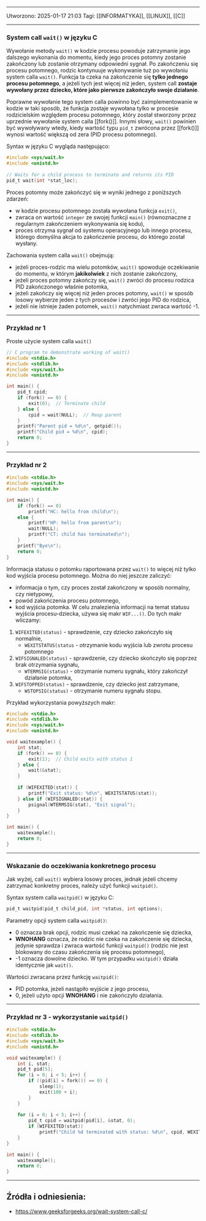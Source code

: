 
---
Utworzono: 2025-01-17 21:03
Tagi: [[INFORMATYKA]], [[LINUX]], [[C]]

---

### **System call `wait()` w języku C**
Wywołanie metody `wait()` w kodzie procesu powoduje zatrzymanie jego dalszego wykonania do momentu, kiedy jego proces potomny zostanie zakończony lub zostanie otrzymany odpowiedni sygnał. Po zakończeniu się procesu potomnego, rodzic kontynuuje wykonywanie tuż po wywołaniu system calla `wait()`. Funkcja ta czeka na zakończenie się **tylko jednego procesu potomnego**, a jeżeli tych jest więcej niż jeden, system call **zostaje wywołany przez dziecko, które jako pierwsze zakończyło swoje działanie**.

Poprawne wywołanie tego system calla powinno być zaimplementowanie w kodzie w taki sposób, że funkcja zostaje wywołana tylko w procesie rodzicielskim względem procesu potomnego, który został stworzony przez uprzednie wywołanie system calla [[fork()]]. Innymi słowy, `wait()` powinien być wywoływany wtedy, kiedy wartość typu `pid_t` zwrócona przez [[fork()]] wynosi wartość większą od zera (PID procesu potomnego).

Syntax w języku C wygląda następująco:

```c
#include <sys/wait.h>  
#include <unistd.h>  
  
// Waits for a child process to terminate and returns its PID  
pid_t wait(int *stat_loc);
```

Proces potomny może zakończyć się w wyniki jednego z poniższych zdarzeń:
- w kodzie procesu potomnego została wywołana funkcja `exit()`,
- zwraca on wartość `integer` ze swojej funkcji `main()` (równoznaczne z regularnym zakończeniem wykonywania się kodu),
- proces otrzyma sygnał od systemu operacyjnego lub innego procesu, którego domyślna akcja to zakończenie procesu, do którego został wysłany.

Zachowania system calla `wait()` obejmują:
- jeżeli proces-rodzic ma wielu potomków, `wait()` spowoduje oczekiwanie do momentu, w którym **jakikolwiek** z nich zostanie zakończony,
- jeżeli proces potomny zakończy się, `wait()` zwróci do procesu rodzica PID zakończonego właśnie potomka,
- jeżeli zakończy się więcej niż jeden proces potomny, `wait()` w sposób losowy wybierze jeden z tych procesów i zwróci jego PID do rodzica,
- jeżeli nie istnieje żaden potomek, `wait()` natychmiast zwraca wartość -1.

---

### **Przykład nr 1**
Proste użycie system calla `wait()`

```c
// C program to demonstrate working of wait()
#include <stdio.h>
#include <stdlib.h>
#include <sys/wait.h>
#include <unistd.h>

int main() {
    pid_t cpid;
    if (fork() == 0) {
        exit(0);  // Terminate child
    } else {
        cpid = wait(NULL);  // Reap parent
    }
    printf("Parent pid = %d\n", getpid());
    printf("Child pid = %d\n", cpid);
    return 0;
}
```

---

### **Przykład nr 2**

```c
#include <stdio.h>
#include <sys/wait.h>
#include <unistd.h>

int main() {
    if (fork() == 0)
        printf("HC: hello from child\n");
    else {
        printf("HP: hello from parent\n");
        wait(NULL);
        printf("CT: child has terminated\n");
    }
    printf("Bye\n");
    return 0;
}
```

Informacja statusu o potomku raportowana przez `wait()` to więcej niż tylko kod wyjścia procesu potomnego. Można do niej jeszcze zaliczyć:
- informacja o tym, czy proces został zakończony w sposób normalny, czy nietypowy,
- powód zakończenia procesu potomnego,
- kod wyjścia potomka.
W celu znalezienia informacji na temat statusu wyjścia procesu-dziecka, używa się makr `WIF...()`. Do tych makr wliczamy:
1. `WIFEXITED(status)` - sprawdzenie, czy dziecko zakończyło się normalnie,
	- `WEXITSTATUS(status` - otrzymanie kodu wyjścia lub zwrotu procesu potomnego
2. `WIFSIGNALED(status)` - sprawdzenie, czy dziecko skończyło się poprzez brak otrzymania sygnału,
	- `WTERMSIG(status)` - otrzymanie numeru sygnału, który zakończył działanie potomka,
3. `WIFSTOPPED(status)` - sprawdzenie, czy dziecko jest zatrzymane,
	- `WSTOPSIG(status)` - otrzymanie numeru sygnału stopu.

Przykład wykorzystania powyższych makr:

```c
#include <stdio.h>
#include <stdlib.h>
#include <sys/wait.h>
#include <unistd.h>

void waitexample() {
    int stat;
    if (fork() == 0) {
        exit(1);  // Child exits with status 1
    } else {
        wait(&stat);
    }
    
    if (WIFEXITED(stat)) {
        printf("Exit status: %d\n", WEXITSTATUS(stat));
    } else if (WIFSIGNALED(stat)) {
        psignal(WTERMSIG(stat), "Exit signal");
    }
}

int main() {
    waitexample();
    return 0;
}
```

---

### **Wskazanie do oczekiwania konkretnego procesu**
Jak wyżej, call `wait()` wybiera losowy proces, jednak jeżeli chcemy zatrzymać konkretny proces, należy użyć funkcji `waitpid()`.

Syntax system calla `waitpid()` w języku C:

```c
pid_t waitpid(pid_t child_pid, int *status, int options);
```

Parametry opcji system calla `waitpid()`:
- 0 oznacza brak opcji, rodzic musi czekać na zakończenie się dziecka,
- **WNOHANG** oznacza, że rodzic nie czeka na zakończenie się dziecka, jedynie sprawdza i zwraca wartość funkcji `waitpid()` (rodzic nie jest blokowany do czasu zakończenia się procesu potomnego),
- -1 oznacza dowolne dziecko. W tym przypadku `waitpid()` działa identycznie jak `wait()`.

Wartości zwracana przez funkcję `waitpid()`:
- PID potomka, jeżeli nastąpiło wyjście z jego procesu,
- 0, jeżeli użyto opcji **WNOHANG** i nie zakończyło działania.

---

### **Przykład nr 3 - wykorzystanie `waitpid()`**

```c
#include <stdio.h>
#include <stdlib.h>
#include <sys/wait.h>
#include <unistd.h>

void waitexample() {
    int i, stat;
    pid_t pid[5];
    for (i = 0; i < 5; i++) {
        if ((pid[i] = fork()) == 0) {
            sleep(1);
            exit(100 + i);
        }
    }
    
    for (i = 0; i < 5; i++) {
        pid_t cpid = waitpid(pid[i], &stat, 0);
        if (WIFEXITED(stat))
            printf("Child %d terminated with status: %d\n", cpid, WEXITSTATUS(stat));
    }
}

int main() {
    waitexample();
    return 0;
}
```






---
## Źródła i odniesienia:
- https://www.geeksforgeeks.org/wait-system-call-c/